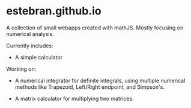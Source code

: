# estebran.github.io
A collection of small webapps created with mathJS. Mostly focusing on numerical analysis.

Currently includes:
* A simple calculator




Working on:
* A numerical integrator for definite integrals, using multiple numerical methods like Trapezoid, Left/Right endpoint, and Simpson's.

* A matrix calculator for multiplying two matrices.
